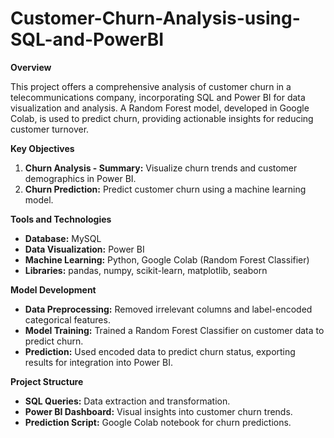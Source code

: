 # Customer-Churn-Analysis-using-SQL-and-PowerBI

**Overview**

This project offers a comprehensive analysis of customer churn in a telecommunications company, incorporating SQL and Power BI for data visualization and analysis. A Random Forest model, developed in Google Colab, is used to predict churn, providing actionable insights for reducing customer turnover.

**Key Objectives**

1. **Churn Analysis - Summary:** Visualize churn trends and customer demographics in Power BI.
2. **Churn Prediction:** Predict customer churn using a machine learning model.
  
**Tools and Technologies**

* **Database:** MySQL
* **Data Visualization:** Power BI
* **Machine Learning:** Python, Google Colab (Random Forest Classifier)
* **Libraries:** pandas, numpy, scikit-learn, matplotlib, seaborn
  
**Model Development**

* **Data Preprocessing:** Removed irrelevant columns and label-encoded categorical features.
* **Model Training:** Trained a Random Forest Classifier on customer data to predict churn.
* **Prediction:** Used encoded data to predict churn status, exporting results for integration into Power BI.
  
**Project Structure**

* **SQL Queries:** Data extraction and transformation.
* **Power BI Dashboard:** Visual insights into customer churn trends.
* **Prediction Script:** Google Colab notebook for churn predictions.
